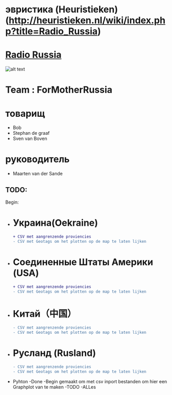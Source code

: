 # эвристика (Heuristieken)(http://heuristieken.nl/wiki/index.php?title=Radio_Russia)


# [Radio Russia](https://www.youtube.com/watch?v=U06jlgpMtQs)



![alt text](http://www.cnclabs.com/redalert2/images/sovietlogo_small.jpg)
# Team : ForMotherRussia

# товарищ
+ Bob
+ Stephan de graaf
+ Sven van Boven

# руководитель
+ Maarten van der Sande

## TODO:
Begin:
- # Украина(Oekraine)
    ```diff
    + CSV met aangrenzende proviencies
    - CSV met Geotags om het plotten op de map te laten lijken
    ```

- # Соединенные Штаты Америки (USA)
    ```diff
    + CSV met aangrenzende proviencies
    - CSV met Geotags om het plotten op de map te laten lijken
    ```

- # Китай（中国）
    ```diff
    - CSV met aangrenzende proviencies
    - CSV met Geotags om het plotten op de map te laten lijken
    ```

- # Русланд (Rusland)
    ```diff
    - CSV met aangrenzende proviencies
    - CSV met Geotags om het plotten op de map te laten lijken
    ```

+ Pyhton
    -Done
        -Begin gemaakt om met csv inport bestanden om hier een Graphplot van te maken
    -TODO
        -ALLes


